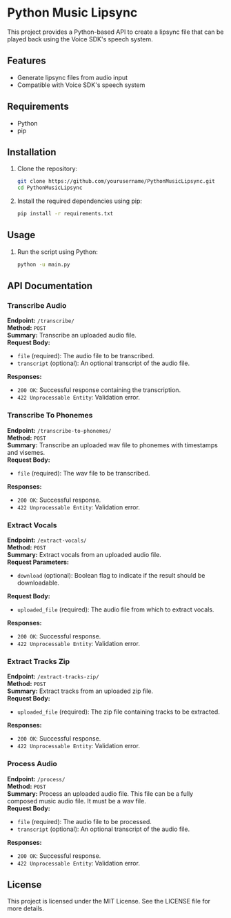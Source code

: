 # Python Music Lipsync
This project provides a Python-based API to create a lipsync file that can be played back using the Voice SDK's speech system.

## Features
- Generate lipsync files from audio input
- Compatible with Voice SDK's speech system

## Requirements
- Python
- pip

## Installation
1. Clone the repository:
    ```sh
    git clone https://github.com/yourusername/PythonMusicLipsync.git
    cd PythonMusicLipsync
    ```

2. Install the required dependencies using pip:
    ```sh
    pip install -r requirements.txt
    ```

## Usage
1. Run the script using Python:
    ```sh
    python -u main.py
    ```

## API Documentation

### Transcribe Audio
**Endpoint:** `/transcribe/`  
**Method:** `POST`  
**Summary:** Transcribe an uploaded audio file.  
**Request Body:**
- `file` (required): The audio file to be transcribed.
- `transcript` (optional): An optional transcript of the audio file.

**Responses:**
- `200 OK`: Successful response containing the transcription.
- `422 Unprocessable Entity`: Validation error.

### Transcribe To Phonemes
**Endpoint:** `/transcribe-to-phonemes/`  
**Method:** `POST`  
**Summary:** Transcribe an uploaded wav file to phonemes with timestamps and visemes.  
**Request Body:**
- `file` (required): The wav file to be transcribed.

**Responses:**
- `200 OK`: Successful response.
- `422 Unprocessable Entity`: Validation error.

### Extract Vocals
**Endpoint:** `/extract-vocals/`  
**Method:** `POST`  
**Summary:** Extract vocals from an uploaded audio file.  
**Request Parameters:**
- `download` (optional): Boolean flag to indicate if the result should be downloadable.

**Request Body:**
- `uploaded_file` (required): The audio file from which to extract vocals.

**Responses:**
- `200 OK`: Successful response.
- `422 Unprocessable Entity`: Validation error.

### Extract Tracks Zip
**Endpoint:** `/extract-tracks-zip/`  
**Method:** `POST`  
**Summary:** Extract tracks from an uploaded zip file.  
**Request Body:**
- `uploaded_file` (required): The zip file containing tracks to be extracted.

**Responses:**
- `200 OK`: Successful response.
- `422 Unprocessable Entity`: Validation error.

### Process Audio
**Endpoint:** `/process/`  
**Method:** `POST`  
**Summary:** Process an uploaded audio file. This file can be a fully composed music audio file. It must be a wav file.  
**Request Body:**
- `file` (required): The audio file to be processed.
- `transcript` (optional): An optional transcript of the audio file.

**Responses:**
- `200 OK`: Successful response.
- `422 Unprocessable Entity`: Validation error.

## License
This project is licensed under the MIT License. See the LICENSE file for more details.